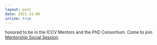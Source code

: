 ```yaml
---
layout: post
date: 2021-11-08
inline: true
---
```


honored to be in the ICCV Mentors and the PhD Consortium. Come to join <a href="https://iccv2021.thecvf.com/networking-sessions">Mentorship Social Session</a>.
